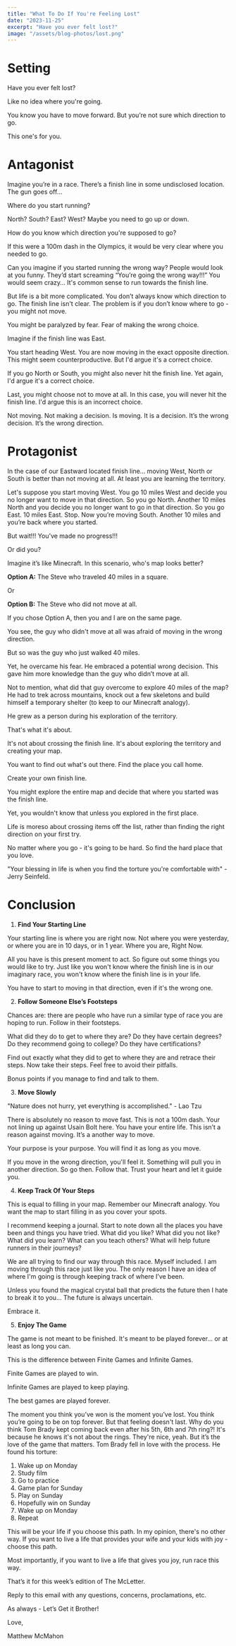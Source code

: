 ```yaml
---
title: "What To Do If You're Feeling Lost"
date: "2023-11-25"
excerpt: "Have you ever felt lost?"
image: "/assets/blog-photos/lost.png"
---
```


# Setting
Have you ever felt lost?

Like no idea where you're going.

You know you have to move forward. But you’re not sure which direction to go.

This one's for you.

# Antagonist
Imagine you’re in a race. There’s a finish line in some undisclosed location. The gun goes off...

Where do you start running?

North? South? East? West? Maybe you need to go up or down.

How do you know which direction you're supposed to go?

If this were a 100m dash in the Olympics, it would be very clear where you needed to go.

Can you imagine if you started running the wrong way? People would look at you funny. They’d start screaming “You’re going the wrong way!!!” You would seem crazy… It's common sense to run towards the finish line.

But life is a bit more complicated. You don’t always know which direction to go. The finish line isn't clear. The problem is if you don’t know where to go - you might not move.

You might be paralyzed by fear. Fear of making the wrong choice.

Imagine if the finish line was East.

You start heading West. You are now moving in the exact opposite direction. This might seem counterproductive. But I'd argue it's a correct choice.

If you go North or South, you might also never hit the finish line. Yet again, I'd argue it's a correct choice.

Last, you might choose not to move at all. In this case, you will never hit the finish line. I'd argue this is an incorrect choice.

Not moving. Not making a decision. Is moving. It is a decision. It’s the wrong decision. It’s the wrong direction.

# Protagonist
In the case of our Eastward located finish line… moving West, North or South is better than not moving at all. At least you are learning the territory.

Let's suppose you start moving West. You go 10 miles West and decide you no longer want to move in that direction. So you go North. Another 10 miles North and you decide you no longer want to go in that direction. So you go East. 10 miles East. Stop. Now you’re moving South. Another 10 miles and you’re back where you started.

But wait!!! You’ve made no progress!!!

Or did you?

Imagine it’s like Minecraft. In this scenario, who's map looks better?

**Option A:** The Steve who traveled 40 miles in a square.

Or

**Option B:** The Steve who did not move at all.

If you chose Option A, then you and I are on the same page.

You see, the guy who didn't move at all was afraid of moving in the wrong direction.

But so was the guy who just walked 40 miles.

Yet, he overcame his fear. He embraced a potential wrong decision. This gave him more knowledge than the guy who didn’t move at all.

Not to mention, what did that guy overcome to explore 40 miles of the map? He had to trek across mountains, knock out a few skeletons and build himself a temporary shelter (to keep to our Minecraft analogy).

He grew as a person during his exploration of the territory.

That's what it's about.

It's not about crossing the finish line. It's about exploring the territory and creating your map.

You want to find out what's out there. Find the place you call home.

Create your own finish line.

You might explore the entire map and decide that where you started was the finish line.

Yet, you wouldn't know that unless you explored in the first place.

Life is moreso about crossing items off the list, rather than finding the right direction on your first try.

No matter where you go - it's going to be hard. So find the hard place that you love.

"Your blessing in life is when you find the torture you're comfortable with" - Jerry Seinfeld.

# Conclusion
1. **Find Your Starting Line**

Your starting line is where you are right now. Not where you were yesterday, or where you are in 10 days, or in 1 year. Where you are, Right Now.

All you have is this present moment to act. So figure out some things you would like to try. Just like you won't know where the finish line is in our imaginary race, you won't know where the finish line is in your life.

You have to start to moving in that direction, even if it's the wrong one.

2. **Follow Someone Else’s Footsteps**

Chances are: there are people who have run a similar type of race you are hoping to run. Follow in their footsteps.

What did they do to get to where they are? Do they have certain degrees? Do they recommend going to college? Do they have certifications?

Find out exactly what they did to get to where they are and retrace their steps. Now take their steps. Feel free to avoid their pitfalls.

Bonus points if you manage to find and talk to them.

3. **Move Slowly**

"Nature does not hurry, yet everything is accomplished." - Lao Tzu

There is absolutely no reason to move fast. This is not a 100m dash. Your not lining up against Usain Bolt here. You have your entire life. This isn’t a reason against moving. It’s a another way to move.

Your purpose is your purpose. You will find it as long as you move.

If you move in the wrong direction, you'll feel it. Something will pull you in another direction. So go then. Follow that. Trust your heart and let it guide you.

4. **Keep Track Of Your Steps**

This is equal to filling in your map. Remember our Minecraft analogy. You want the map to start filling in as you cover your spots.

I recommend keeping a journal. Start to note down all the places you have been and things you have tried. What did you like? What did you not like? What did you learn? What can you teach others? What will help future runners in their journeys?

We are all trying to find our way through this race. Myself included. I am moving through this race just like you. The only reason I have an idea of where I'm going is through keeping track of where I’ve been.

Unless you found the magical crystal ball that predicts the future then I hate to break it to you… The future is always uncertain.

Embrace it.

5. **Enjoy The Game**

The game is not meant to be finished. It's meant to be played forever… or at least as long you can.

This is the difference between Finite Games and Infinite Games.

Finite Games are played to win.

Infinite Games are played to keep playing.

The best games are played forever.

The moment you think you’ve won is the moment you’ve lost. You think you’re going to be on top forever. But that feeling doesn't last. Why do you think Tom Brady kept coming back even after his 5th, 6th and 7th ring?! It's because he knows it's not about the rings. They're nice, yeah. But it’s the love of the game that matters. Tom Brady fell in love with the process. He found his torture:

1. Wake up on Monday
2. Study film
3. Go to practice
4. Game plan for Sunday
5. Play on Sunday
6. Hopefully win on Sunday
7. Wake up on Monday
8. Repeat

This will be your life if you choose this path. In my opinion, there's no other way. If you want to live a life that provides your wife and your kids with joy - choose this path.

Most importantly, if you want to live a life that gives you joy, run race this way.

That’s it for this week’s edition of The McLetter.

Reply to this email with any questions, concerns, proclamations, etc.

As always - Let’s Get it Brother!

Love,

Matthew McMahon
